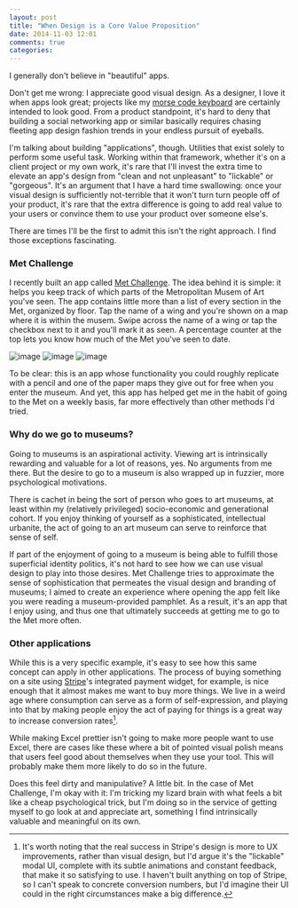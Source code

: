 ```yaml
---
layout: post
title: "When Design is a Core Value Proposition"
date: 2014-11-03 12:01
comments: true
categories:
---
```


I generally don't believe in "beautiful" apps.

Don't get me wrong: I appreciate good visual design. As a designer, I love it when apps look great; projects like my [morse code keyboard](https://itunes.apple.com/us/app/morse-code-telegraph-keyboard/id921290705) are certainly intended to look good. From a product standpoint, it's hard to deny that building a social networking app or similar basically requires chasing fleeting app design fashion trends in your endless pursuit of eyeballs.

I'm talking about building "applications", though. Utilities that exist solely to perform some useful task. Working within that framework, whether it's on a client project or my own work, it's rare that I'll invest the extra time to elevate an app's design from "clean and not unpleasant" to "lickable" or "gorgeous". It's an argument that I have a hard time swallowing: once your visual design is sufficiently not-terrible that it won't turn turn people off of your product, it's rare that the extra difference is going to add real value to your users or convince them to use your product over someone else's.

There are times I'll be the first to admit this isn't the right approach. I find those exceptions fascinating.


### Met Challenge

I recently built an app called [Met Challenge](https://appsto.re/us/9WMS2.i). The idea behind it is simple: it helps you keep track of which parts of the Metropolitan Musem of Art you've seen. The app contains little more than a list of every section in the Met, organized by floor. Tap the name of a wing and you're shown on a map where it is within the musem. Swipe across the name of a wing or tap the checkbox next to it and you'll mark it as seen. A percentage counter at the top lets you know how much of the Met you've seen to date.

![image](/images/met1.png) ![image](/images/met2.png) ![image](/images/met3.png)

To be clear: this is an app whose functionality you could roughly replicate with a pencil and one of the paper maps they give out for free when you enter the museum. And yet, this app has helped get me in the habit of going to the Met on a weekly basis, far more effectively than other methods I'd tried.


### Why do we go to museums?

Going to museums is an aspirational activity. Viewing art is intrinsically rewarding and valuable for a lot of reasons, yes. No arguments from me there. But the desire to go to a museum is also wrapped up in fuzzier, more psychological motivations.

There is cachet in being the sort of person who goes to art museums, at least within my (relatively privileged) socio-economic and generational cohort. If you enjoy thinking of yourself as a sophisticated, intellectual urbanite, the act of going to an art museum can serve to reinforce that sense of self.

If part of the enjoyment of going to a museum is being able to fulfill those superficial identity politics, it's not hard to see how we can use visual design to play into those desires. Met Challenge tries to approximate the sense of sophistication that permeates the visual design and branding of museums; I aimed to create an experience where opening the app felt like you were reading a museum-provided pamphlet. As a result, it's an app that I enjoy using, and thus one that ultimately succeeds at getting me to go to the Met more often.

### Other applications

While this is a very specific example, it's easy to see how this same concept can apply in other applications. The process of buying something on a site using [Stripe](https://stripe.com)'s integrated payment widget, for example, is nice enough that it almost makes me want to buy more things. We live in a weird age where consumption can serve as a form of self-expression, and playing into that by making people enjoy the act of paying for things is a great way to increase conversion rates[^1].

While making Excel prettier isn't going to make more people want to use Excel, there are cases like these where a bit of pointed visual polish means that users feel good about themselves when they use your tool. This will probably make them more likely to do so in the future.

Does this feel dirty and manipulative? A little bit. In the case of Met Challenge, I'm okay with it: I'm tricking my lizard brain with what feels a bit like a cheap psychological trick, but I'm doing so in the service of getting myself to go look at and appreciate art, something I find intrinsically valuable and meaningful on its own.

[^1]: It's worth noting that the real success in Stripe's design is more to UX improvements, rather than visual design, but I'd argue it's the "lickable" modal UI, complete with its subtle animations and constant feedback, that make it so satisfying to use. I haven't built anything on top of Stripe, so I can't speak to concrete conversion numbers, but I'd imagine their UI could in the right circumstances make a big difference.